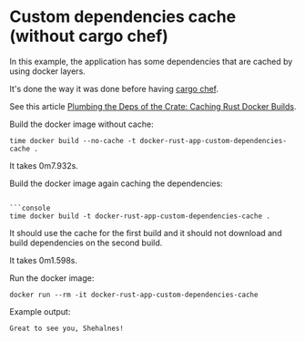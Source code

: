 # Custom dependencies cache (without cargo chef)

In this example, the application has some dependencies that are cached by using docker layers.

It's done the way it was done before having [cargo chef](https://github.com/LukeMathWalker/cargo-chef).

See this article [Plumbing the Deps of the Crate: Caching Rust Docker Builds](https://dev.to/mgattozzi/plumbing-the-deps-of-the-crate-caching-rust-docker-builds-2e48).

Build the docker image without cache:

```console
time docker build --no-cache -t docker-rust-app-custom-dependencies-cache .
```

It takes 0m7.932s.

Build the docker image again caching the dependencies:

```console

```console
time docker build -t docker-rust-app-custom-dependencies-cache .
```

It should use the cache for the first build and it should not download and build dependencies on the second build. 

It takes 0m1.598s.

Run the docker image:

```console
docker run --rm -it docker-rust-app-custom-dependencies-cache
```

Example output:

```console
Great to see you, Shehalnes!
```
